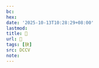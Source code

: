 ```yaml
---
bc:
hex:
date: '2025-10-13T10:28:29+08:00'
lastmod:
title: 􄮱
url: 􄮱
tags: [䏐]
src: DCCV
note:
---
```


